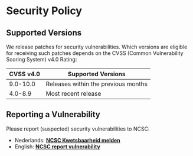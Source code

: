 # Security Policy

## Supported Versions

We release patches for security vulnerabilities. Which versions are eligible for receiving such patches depends on the
CVSS (Common Vulnerability Scoring System) v4.0 Rating:

| CVSS v4.0 | Supported Versions                        |
| --------- | ----------------------------------------- |
| 9.0-10.0  | Releases within the previous months       |
| 4.0-8.9   | Most recent release                       |

## Reporting a Vulnerability

Please report (suspected) security vulnerabilities to NCSC:

* Nederlands: **[NCSC Kwetsbaarheid melden](https://www.ncsc.nl/contact/kwetsbaarheid-melden)**
* English: **[NCSC report vulnerability](https://english.ncsc.nl/contact/reporting-a-vulnerability-cvd)**
